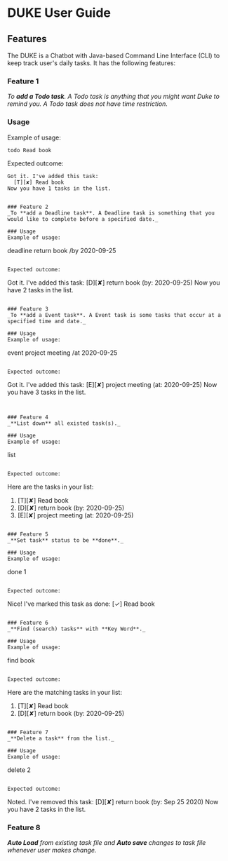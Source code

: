 # DUKE User Guide

## Features

The DUKE is a Chatbot with Java-based Command Line Interface (CLI) to keep track user's daily tasks.
It has the following features:

### Feature 1
_To **add a Todo task**. A Todo task is anything that you might want Duke to remind you. A Todo task does not have time restriction._

### Usage
Example of usage:
```
todo Read book
```

Expected outcome:
```
Got it. I've added this task:
  [T][✘] Read book
Now you have 1 tasks in the list.


### Feature 2
_To **add a Deadline task**. A Deadline task is something that you would like to complete before a specified date._

### Usage
Example of usage:
```
deadline return book /by 2020-09-25
```

Expected outcome:
```
Got it. I've added this task:
  [D][✘] return book (by: 2020-09-25)
Now you have 2 tasks in the list.
```

### Feature 3
_To **add a Event task**. A Event task is some tasks that occur at a specified time and date._

### Usage
Example of usage:
```
event project meeting /at 2020-09-25
```

Expected outcome:
```
Got it. I've added this task:
  [E][✘] project meeting (at: 2020-09-25)
Now you have 3 tasks in the list.
```


### Feature 4
_**List down** all existed task(s)._

### Usage
Example of usage:
```
list
```

Expected outcome:
```
Here are the tasks in your list:
  1. [T][✘] Read book
  2. [D][✘] return book (by: 2020-09-25)
  3. [E][✘] project meeting (at: 2020-09-25)
```

### Feature 5
_**Set task** status to be **done**._

### Usage
Example of usage:
```
done 1
```

Expected outcome:
```
Nice! I've marked this task as done:
[✓] Read book
```

### Feature 6
_**Find (search) tasks** with **Key Word**._

### Usage
Example of usage:
```
find book
```

Expected outcome:
```
Here are the matching tasks in your list:
  1. [T][✘] Read book
  2. [D][✘] return book (by: 2020-09-25)
```

### Feature 7
_**Delete a task** from the list._

### Usage
Example of usage:
```
delete 2
```

Expected outcome:
```
Noted. I've removed this task:
  [D][✘] return book (by: Sep 25 2020)
Now you have 2 tasks in the list.


### Feature 8
_**Auto Load** from existing task file and **Auto save** changes to task file whenever user makes change._

